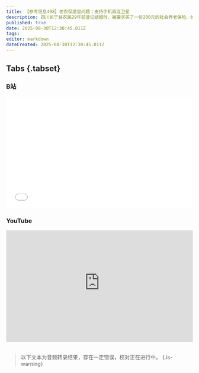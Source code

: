 ```yaml
---
title: 【参考信息498】老农保遗留问题；支持手机直连卫星
description: 四川长宁县农民29年前登记结婚时，被要求买了一份200元的社会养老保险，如今到了领养老金的年龄，却无法兑现。这是老农保的历史遗留问题，江苏、广西、吉林都出现过大面积的无法领取。中央巡视组进驻后，贵州大批官员落马，黔南州现任州长和前任书记被查。贵州广西同一天各拿下一个省级扶贫办原主任。中国科研团队首次试验基因编辑猪肺异体移植；工信部支持发展手机直连卫星。国产AI芯片公司来了一波行情。
published: true
date: 2025-08-30T12:30:45.011Z
tags: 
editor: markdown
dateCreated: 2025-08-30T12:30:45.011Z
---
```


## Tabs {.tabset}
### B站
<div style="position: relative; padding: 30% 45%;">
<iframe style="position: absolute; width: 100%; height: 100%; left: 0; top: 0;" src="//player.bilibili.com/player.html?&bvid=BV1bChizmEyN&page=1&as_wide=1&high_quality=1&danmaku=1&autoplay=0" scrolling="no" border="0" frameborder="no" framespacing="0" allowfullscreen="true"></iframe>
</div>

### YouTube
<div style="position: relative; padding: 30% 45%;">
<iframe style="position: absolute; top: 0; left: 0; width: 100%; height: 100%;" src="https://www.youtube-nocookie.com/embed/YouTubeVID" title="YouTube video player" frameborder="0" allow="accelerometer; autoplay; clipboard-write; encrypted-media; gyroscope; picture-in-picture" allowfullscreen></iframe>
</div>

## 

> 以下文本为音频转录结果，存在一定错误，校对正在进行中。
{.is-warning}

